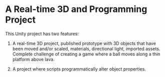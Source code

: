 # A Real-time 3D and Programming Project

This Unity project has two features:

1. A real-time 3D project, published prototype with 3D objects that have been moved and/or scaled, materials, directional light, imported assets. Complete challenge of creating a game where a ball moves along a thin platform above lava.

2. A project where scripts programmatically alter object properties.

